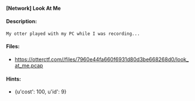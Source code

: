 #### [Network] Look At Me  

#### Description:   

```
My otter played with my PC while I was recording...
```

#### Files:   

* https://otterctf.com//files/7960e44fa660f6931d80d3be668268d0/look_at_me.pcap  
#### Hints:   

* {u'cost': 100, u'id': 9}  
